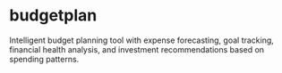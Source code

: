 # budgetplan

Intelligent budget planning tool with expense forecasting, goal tracking, financial health analysis, and investment recommendations based on spending patterns.

